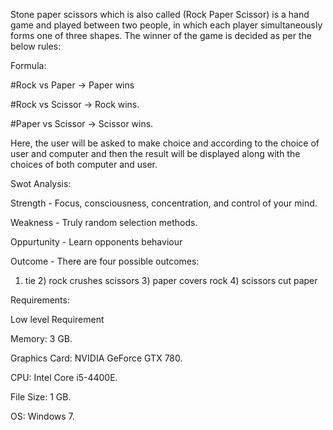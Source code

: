 Stone paper scissors which is also called (Rock Paper Scissor) is a hand game and played between two people, in which each player simultaneously forms one of three shapes. The winner of the game is decided as per the below rules:

Formula:

#Rock vs Paper -> Paper wins

#Rock vs Scissor -> Rock wins.

#Paper vs Scissor -> Scissor wins.

Here, the user will be asked to make choice and according to the choice of user and computer and then the result will be displayed along with the choices of both computer and user.

Swot Analysis:

Strength - Focus, consciousness, concentration, and control of your mind.

Weakness - Truly random selection methods.

Oppurtunity - Learn opponents behaviour

Outcome - There are four possible outcomes:

1) tie 2) rock crushes scissors 3) paper covers rock 4) scissors cut paper

Requirements:

Low level Requirement

Memory: 3 GB.

Graphics Card: NVIDIA GeForce GTX 780.

CPU: Intel Core i5-4400E.

File Size: 1 GB.

OS: Windows 7.
